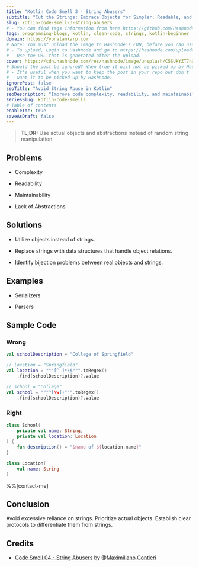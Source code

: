 ```yaml
---
title: "Kotlin Code Smell 3 - String Abusers"
subtitle: "Cut the Strings: Embrace Objects for Simpler, Readable, and Maintainable Code"
slug: kotlin-code-smell-3-string-abusers
# - You can find tags information from here https://github.com/Hashnode/support/blob/main/misc/tags.json
tags: programming-blogs, kotlin, clean-code, strings, kotlin-beginner
domain: https://yonatankarp.com
# Note: You must upload the image to Hashnode's CDN, before you can use it here.
# - To upload, Login to Hashnode and go to https://hashnode.com/uploader
#   Use the URL that is generated after the upload.
cover: https://cdn.hashnode.com/res/hashnode/image/unsplash/C5SUkYZT7nU/upload/v1669832838326/gSAr6Ry6C.jpeg
# Should the post be ignored? When true it will not be picked up by Hashnode.
# - It's useful when you want to keep the post in your repo but don't
#   want it to be picked up by Hashnode.
ignorePost: false
seoTitle: "Avoid String Abuse in Kotlin"
seoDescription: "Improve code complexity, readability, and maintainability in Kotlin by using real objects instead of excessive string manipulation."
seriesSlug: kotlin-code-smells
# Table of contents
enableToc: true
saveAsDraft: false
---
```


> **TL;DR:** Use actual objects and abstractions instead of random string manipulation.

## Problems

* Complexity
    
* Readability
    
* Maintainability
    
* Lack of Abstractions
    

## Solutions

* Utilize objects instead of strings.
    
* Replace strings with data structures that handle object relations.
    
* Identify bijection problems between real objects and strings.
    

## Examples

* Serializers
    
* Parsers
    

## Sample Code

### Wrong

```kotlin
val schoolDescription = "College of Springfield"

// location = "Springfield"
val location = """[^ ]*\$""".toRegex()
    .find(schoolDescription)?.value

// school = "College"
val school = """^[\w]+""".toRegex()
    .find(schoolDescription)?.value
```

### Right

```kotlin
class School(
    private val name: String,
    private val location: Location
) {
    fun description() = "$name of ${location.name}"
}

class Location(
    val name: String
)
```

%%[contact-me]

## Conclusion

Avoid excessive reliance on strings. Prioritize actual objects. Establish clear protocols to differentiate them from strings.

## Credits

* [Code Smell 04 - String Abusers](https://maximilianocontieri.com/code-smell-04-string-abusers) by @[Maximiliano Contieri](@mcsee)
